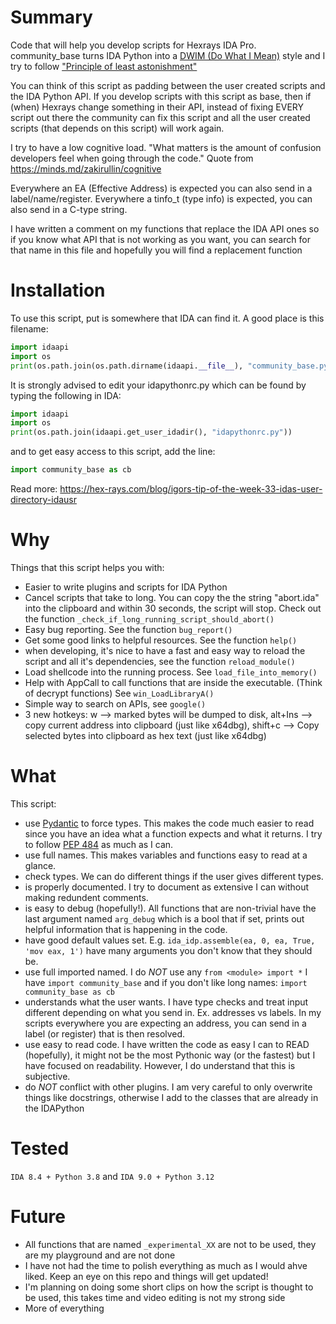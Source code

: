 # Summary
Code that will help you develop scripts for Hexrays IDA Pro.
community_base turns IDA Python into a [DWIM (Do What I Mean)](https://en.wikipedia.org/wiki/DWIM) style and I try to follow ["Principle of least astonishment"](https://en.wikipedia.org/wiki/Principle_of_least_astonishment)

You can think of this script as padding between the user created scripts and the IDA Python API.
If you develop scripts with this script as base, then if (when) Hexrays change something in their API, instead of fixing EVERY script out there
the community can fix this script and all the user created scripts (that depends on this script) will work again.

I try to have a low cognitive load. "What matters is the amount of confusion developers feel when going through the code." Quote from <https://minds.md/zakirullin/cognitive>

Everywhere an EA (Effective Address) is expected you can also send in a label/name/register.
Everywhere a tinfo_t (type info) is expected, you can also send in a C-type string.

I have written a comment on my functions that replace the IDA API ones so if you know what API that is not working as you want,
you can search for that name in this file and hopefully you will find a replacement function

# Installation
To use this script, put is somewhere that IDA can find it. A good place is this filename:
```python
import idaapi
import os
print(os.path.join(os.path.dirname(idaapi.__file__), "community_base.py"))
```
It is strongly advised to edit your idapythonrc.py which can be found by typing the following in IDA:
```python
import idaapi
import os
print(os.path.join(idaapi.get_user_idadir(), "idapythonrc.py"))
```
and to get easy access to this script, add the line:
```python
import community_base as cb
```
Read more: <https://hex-rays.com/blog/igors-tip-of-the-week-33-idas-user-directory-idausr>

# Why
Things that this script helps you with:
- Easier to write plugins and scripts for IDA Python
- Cancel scripts that take to long. You can copy the the string "abort.ida" into the clipboard and within 30 seconds, the script will stop. Check out the function ```_check_if_long_running_script_should_abort()```
- Easy bug reporting. See the function ```bug_report()```
- Get some good links to helpful resources. See the function ```help()```
- when developing, it's nice to have a fast and easy way to reload the script and all it's dependencies, see the function ```reload_module()```
- Load shellcode into the running process. See ```load_file_into_memory()```
- Help with AppCall to call functions that are inside the executable. (Think of decrypt functions) See ```win_LoadLibraryA()```
- Simple way to search on APIs, see ```google()```
- 3 new hotkeys: w --> marked bytes will be dumped to disk, alt+Ins --> copy current address into clipboard (just like x64dbg), shift+c --> Copy selected bytes into clipboard as hex text (just like x64dbg)


# What
This script:
- use [Pydantic](https://docs.pydantic.dev/latest/) to force types. This makes the code much easier to read since you have an idea what a function expects and what it returns. I try to follow [PEP 484](https://peps.python.org/pep-0484/) as much as I can.
- use full names. This makes variables and functions easy to read at a glance.
- check types. We can do different things if the user gives different types.
- is properly documented. I try to document as extensive I can without making redundent comments.
- is easy to debug (hopefully!). All functions that are non-trivial have the last argument named ```arg_debug``` which is a bool that if set, prints out helpful information that is happening in the code.
- have good default values set. E.g. ```ida_idp.assemble(ea, 0, ea, True, 'mov eax, 1')``` have many arguments you don't know that they should be.
- use full imported named. I do _NOT_ use any ```from <module> import *``` I have ```import community_base``` and if you don't like long names: ```import community_base as cb```
- understands what the user wants. I have type checks and treat input different depending on what you send in. Ex. addresses vs labels. In my scripts everywhere you are expecting an address, you can send in a label (or register) that is then resolved.
- use easy to read code. I have written the code as easy I can to READ (hopefully), it might not be the most Pythonic way (or the fastest) but I have focused on readability. However, I do understand that this is subjective.
- do _NOT_ conflict with other plugins. I am very careful to only overwrite things like docstrings, otherwise I add to the classes that are already in the IDAPython

# Tested
```IDA 8.4 + Python 3.8``` and ```IDA 9.0 + Python 3.12```

# Future
- All functions that are named ```_experimental_XX``` are not to be used, they are my playground and are not done
- I have not had the time to polish everything as much as I would ahve liked. Keep an eye on this repo and things will get updated!
- I'm planning on doing some short clips on how the script is thought to be used, this takes time and video editing is not my strong side
- More of everything
